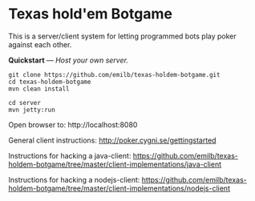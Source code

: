 Texas hold'em Botgame
=====================

This is a server/client system for letting programmed bots play poker against each other.

**Quickstart** &mdash; *Host your own server.*

    git clone https://github.com/emilb/texas-holdem-botgame.git
    cd texas-holdem-botgame
    mvn clean install

    cd server
    mvn jetty:run

Open browser to: http://localhost:8080

General client instructions:
http://poker.cygni.se/gettingstarted

Instructions for hacking a java-client:
https://github.com/emilb/texas-holdem-botgame/tree/master/client-implementations/java-client

Instructions for hacking a nodejs-client:
https://github.com/emilb/texas-holdem-botgame/tree/master/client-implementations/nodejs-client
